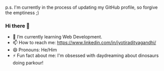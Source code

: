 p.s. I'm currently in the process of updating my GitHub profile, so forgive the emptiness ;)

### Hi there 👋

<!--
**JyotiradityaGandhi/JyotiradityaGandhi** is a ✨ _special_ ✨ repository because its `README.md` (this file) appears on your GitHub profile.
-->

- 🌱 I’m currently learning Web Development.
- 📫 How to reach me: https://www.linkedin.com/in/jyotiradityagandhi/
- 😄 Pronouns: He/Him
- ⚡ Fun fact about me: I'm obsessed with daydreaming about dinosaurs doing parkour! 
